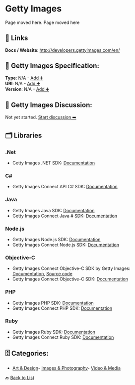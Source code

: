 # Getty Images

Page moved here. Page moved here

##  🔗 Links
**Docs / Website**: http://developers.gettyimages.com/en/

## 🧬 Getty Images Specification:
**Type**: N/A - [Add ➕](https://github.com/apis-list/apis-list/edit/main/apis.yaml#L7684)  
**URI**: N/A - [Add ➕](https://github.com/apis-list/apis-list/edit/main/apis.yaml#L7684)  
**Version**: N/A - [Add ➕](https://github.com/apis-list/apis-list/edit/main/apis.yaml#L7684)

## 💬 Getty Images Discussion:
Not yet started. [Start discussion ➡️](https://github.com/apis-list/apis-list/discussions/new)

## 🗂️ Libraries
### .Net
- Getty Images .NET SDK: [Documentation](https://github.com/gettyimages/gettyimages-api_dotnet)
### C#
- Getty Images Connect API C# SDK: [Documentation](https://github.com/gettyimages/connect_sdk_csharp)
### Java
- Getty Images Java SDK: [Documentation](https://github.com/gettyimages/gettyimages-api_java)
- Getty Images Connect Java # SDK: [Documentation](https://github.com/gettyimages/connect_sdk_java)
### Node.js
- Getty Images Node.js SDK: [Documentation](https://github.com/gettyimages/gettyimages-api_nodejs)
- Getty Images Connect Node.js SDK: [Documentation](https://github.com/gettyimages/connect_sdk_nodejs)
### Objective-C
- Getty Images Connect Objective-C SDK by Getty Images: [Documentation](https://github.com/gettyimages/gettyimages-api_objective-c), [Source code](https://github.com/gettyimages/gettyimages-api_objective-c)
- Getty Images Connect Objective-C SDK: [Documentation](https://github.com/gettyimages/connect_sdk_objective-c)
### PHP
- Getty Images PHP SDK: [Documentation](https://github.com/gettyimages/gettyimages-api_php)
- Getty Images Connect PHP SDK: [Documentation](https://github.com/gettyimages/connect_sdk_php)
### Ruby
- Getty Images Ruby SDK: [Documentation](https://github.com/gettyimages/gettyimages-api_ruby)
- Getty Images Connect Ruby SDK: [Documentation](https://github.com/gettyimages/connect_sdk_ruby)


## 🗄️ Categories:
- [Art & Design](https://github.com/apis-list/apis-list#art--design-)- [Images & Photography](https://github.com/apis-list/apis-list#images--photography-)- [Video & Media](https://github.com/apis-list/apis-list#video--media-)

🔙  [Back to List](https://github.com/apis-list/apis-list)

